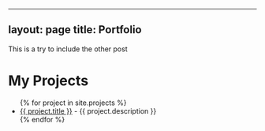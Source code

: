 <!--
---
layout: list
title: Portfolio
permalink: /portfolio/
---
TESTING TEXT Here you will find my personal projects
-->

<!-- texto que me puso al IA-->
---
layout: page
title: Portfolio
---

This is a try to include the other post

<h1>My Projects</h1>
<ul>
{% for project in site.projects %}
  <li>
    <a href="{{ project.url }}">{{ project.title }}</a> - {{ project.description }}
  </li>
{% endfor %}
</ul>




